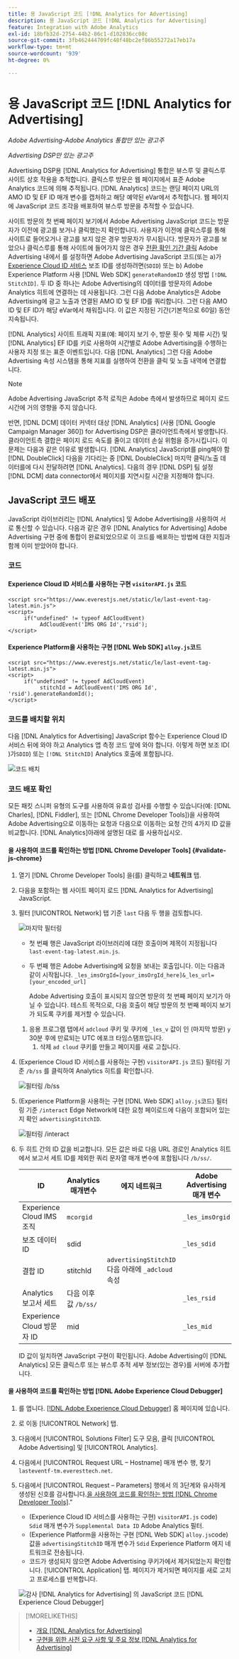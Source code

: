 ```yaml
---
title: 용 JavaScript 코드 [!DNL Analytics for Advertising]
description: 용 JavaScript 코드 [!DNL Analytics for Advertising]
feature: Integration with Adobe Analytics
exl-id: 18bfb32d-2754-44b2-86c1-d102836cc08c
source-git-commit: 3fb462444709fc48f48bc2ef86b55272a17eb17a
workflow-type: tm+mt
source-wordcount: '939'
ht-degree: 0%

---
```


# 용 JavaScript 코드 [!DNL Analytics for Advertising]

*Adobe Advertising-Adobe Analytics 통합만 있는 광고주*

*Advertising DSP만 있는 광고주*

Advertising DSP용 [!DNL Analytics for Advertising] 통합은 뷰스루 및 클릭스루 사이트 상호 작용을 추적합니다. 클릭스루 방문은 웹 페이지에서 표준 Adobe Analytics 코드에 의해 추적됩니다. [!DNL Analytics] 코드는 랜딩 페이지 URL의 AMO ID 및 EF ID 매개 변수를 캡처하고 해당 예약된 eVar에서 추적합니다. 웹 페이지에 JavaScript 코드 조각을 배포하여 뷰스루 방문을 추적할 수 있습니다.

사이트 방문의 첫 번째 페이지 보기에서 Adobe Advertising JavaScript 코드는 방문자가 이전에 광고를 보거나 클릭했는지 확인합니다. 사용자가 이전에 클릭스루를 통해 사이트로 들어오거나 광고를 보지 않은 경우 방문자가 무시됩니다. 방문자가 광고를 보았으나 클릭스루를 통해 사이트에 들어가지 않은 경우 [전환 확인 기간 클릭](/help/integrations/analytics/prerequisites.md#lookback-a4adc) Adobe Advertising 내에서 를 설정하면 Adobe Advertising JavaScript 코드(또는 a)가 [Experience Cloud ID 서비스](https://experienceleague.adobe.com/docs/id-service/using/home.html) 보조 ID를 생성하려면(`SDID`) 또는 b) Adobe Experience Platform 사용 [!DNL Web SDK] `generateRandomID` 생성 방법 `[!DNL StitchID]`. 두 ID 중 하나는 Adobe Advertising의 데이터를 방문자의 Adobe Analytics 히트에 연결하는 데 사용됩니다. 그런 다음 Adobe Analytics은 Adobe Advertising에 광고 노출과 연결된 AMO ID 및 EF ID를 쿼리합니다. 그런 다음 AMO ID 및 EF ID가 해당 eVar에서 채워집니다. 이 값은 지정된 기간(기본적으로 60일) 동안 지속됩니다.

[!DNL Analytics] 사이트 트래픽 지표(예: 페이지 보기 수, 방문 횟수 및 체류 시간) 및 [!DNL Analytics] EF ID를 키로 사용하여 시간별로 Adobe Advertising을 수행하는 사용자 지정 또는 표준 이벤트입니다. 다음 [!DNL Analytics] 그런 다음 Adobe Advertising 속성 시스템을 통해 지표를 실행하여 전환을 클릭 및 노출 내역에 연결합니다.

>[!NOTE]
>
>Adobe Advertising JavaScript 추적 로직은 Adobe 측에서 발생하므로 페이지 로드 시간에 거의 영향을 주지 않습니다.
>
>반면, [!DNL DCM] 데이터 커넥터 대상 [!DNL Analytics] (사용 [!DNL Google Campaign Manager 360]) for Advertising DSP은 클라이언트측에서 발생합니다. 클라이언트측 결합은 페이지 로드 속도를 줄이고 데이터 손실 위험을 증가시킵니다. 이 문제는 다음과 같은 이유로 발생합니다. [!DNL Analytics] JavaScript를 ping해야 함 [!DNL DoubleClick] 다음을 기다리는 중 [!DNL DoubleClick] 마지막 클릭/노출 데이터를에 다시 전달하려면 [!DNL Analytics]. 다음의 경우 [!DNL DSP] 팀 설정 [!DNL DCM] data connector에서 페이지를 지연시킬 시간을 지정해야 합니다.

## JavaScript 코드 배포

JavaScript 라이브러리는 [!DNL Analytics] 및 Adobe Advertising을 사용하여 서로 통신할 수 있습니다. 다음과 같은 경우 [!DNL Analytics for Advertising] Adobe Advertising 구현 중에 통합이 완료되었으므로 이 코드를 배포하는 방법에 대한 지침과 함께 이미 받았어야 합니다.

### 코드

#### Experience Cloud ID 서비스를 사용하는 구현 `visitorAPI.js` 코드

```
<script src="https://www.everestjs.net/static/le/last-event-tag-latest.min.js">
<script>
     if("undefined" != typeof AdCloudEvent) 
          AdCloudEvent('IMS ORG Id','rsid');
</script>
```

#### Experience Platform을 사용하는 구현 [!DNL Web SDK] `alloy.js`코드

```
<script src="https://www.everestjs.net/static/le/last-event-tag-latest.min.js">
<script>
     if("undefined" != typeof AdCloudEvent) 
          stitchId = AdCloudEvent('IMS ORG Id', 'rsid').generateRandomId();
</script>
```

### 코드를 배치할 위치

다음 [!DNL Analytics for Advertising] JavaScript 함수는 Experience Cloud ID 서비스 뒤에 와야 하고 Analytics 앱 측정 코드 앞에 와야 합니다. 이렇게 하면 보조 ID( )가`SDID`) 또는 `[!DNL StitchID]` Analytics 호출에 포함됩니다.

![코드 배치](/help/integrations/assets/a4adc-code-placement.png)

### 코드 배포 확인

모든 패킷 스니퍼 유형의 도구를 사용하여 유효성 검사를 수행할 수 있습니다(예: [!DNL Charles], [!DNL Fiddler], 또는 [!DNL Chrome Developer Tools])을 사용하여 Adobe Advertising으로 이동하는 요청과 다음으로 이동하는 요청 간의 4가지 ID 값을 비교합니다. [!DNL Analytics]아래에 설명된 대로 를 사용하십시오.

#### 을 사용하여 코드를 확인하는 방법 [!DNL Chrome Developer Tools] {#validate-js-chrome}

1. 열기 [!DNL Chrome Developer Tools] 을(를) 클릭하고 **네트워크** 탭.

1. 다음을 포함하는 웹 사이트 페이지 로드 [!DNL Analytics for Advertising] JavaScript.

1. 필터 [!UICONTROL Network] 탭 기준 `last` 다음 두 행을 검토합니다.

   ![마지막 필터링](/help/integrations/assets/a4adc-code-validation-filter-last.png)

   * 첫 번째 행은 JavaScript 라이브러리에 대한 호출이며 제목이 지정됩니다 `last-event-tag-latest.min.js`.
   * 두 번째 행은 Adobe Advertising에 요청을 보내는 호출입니다. 이는 다음과 같이 시작됩니다. `_les_imsOrgId=[your_imsOrgId_here]&_les_url=[your_encoded_url]`

     Adobe Advertising 호출이 표시되지 않으면 방문의 첫 번째 페이지 보기가 아닐 수 있습니다. 테스트 목적으로, 다음 호출이 해당 방문의 첫 번째 페이지 보기가 되도록 쿠키를 제거할 수 있습니다.

   1. 응용 프로그램 탭에서 `adcloud` 쿠키 및 쿠키에 `_les_v` 값이 인 (마지막 방문) `y` 30분 후에 만료되는 UTC 에포크 타임스탬프입니다.
      1. 삭제 `ad cloud` 쿠키를 만들고 페이지를 새로 고칩니다.

1. (Experience Cloud ID 서비스를 사용하는 구현) `visitorAPI.js` 코드) 필터링 기준 `/b/ss` 를 클릭하여 Analytics 히트를 확인합니다.

   ![필터링 `/b/ss`](/help/integrations/assets/a4adc-code-validation-filter-bss.png)

1. (Experience Platform을 사용하는 구현 [!DNL Web SDK] `alloy.js`코드) 필터링 기준 `/interact` Edge Network에 대한 요청 페이로드에 다음이 포함되어 있는지 확인 `advertisingStitchID`.

   ![필터링 `/interact`](/help/integrations/assets/a4adc-code-validation-filter-interact.png)

1. 두 히트 간의 ID 값을 비교합니다. 모든 값은 바로 다음 URL 경로인 Analytics 히트에서 보고서 세트 ID를 제외한 쿼리 문자열 매개 변수에 포함됩니다 `/b/ss/`.

   | ID | Analytics 매개변수 | 에지 네트워크 | Adobe Advertising 매개 변수 |
   | --- | --- | --- | --- |
   | Experience Cloud IMS 조직 | `mcorgid` |  | `_les_imsOrgid` |
   | 보조 데이터 ID | sdid |  | `_les_sdid` |
   | 결합 ID | stitchId | `advertisingStitchID` 다음 아래에 `_adcloud` 속성 |  |
   | Analytics 보고서 세트 | 다음 이후 값 `/b/ss/` | | `_les_rsid` |
   | Experience Cloud 방문자 ID | mid |  | `_les_mid` |

   ID 값이 일치하면 JavaScript 구현이 확인됩니다. Adobe Advertising이 [!DNL Analytics] 모든 클릭스루 또는 뷰스루 추적 세부 정보(있는 경우)를 서버에 추가합니다.

#### 을 사용하여 코드를 확인하는 방법 [!DNL Adobe Experience Cloud Debugger]

1. 를 엽니다. [[!DNL Adobe Experience Cloud Debugger]](https://experienceleague.adobe.com/docs/debugger/using-v2/summary.html) 홈 페이지에 있습니다.
1. 로 이동 [!UICONTROL Network] 탭.
1. 다음에서 [!UICONTROL Solutions Filter] 도구 모음, 클릭 [!UICONTROL Adobe Advertising] 및 [!UICONTROL Analytics].
1. 다음에서 [!UICONTROL Request URL – Hostname] 매개 변수 행, 찾기 `lasteventf-tm.everesttech.net`.
1. 다음에서 [!UICONTROL Request – Parameters] 행에서 의 3단계와 유사하게 생성된 신호를 감사합니다.[을 사용하여 코드를 확인하는 방법 [!DNL Chrome Developer Tools]](#validate-js-chrome).&quot;
   * (Experience Cloud ID 서비스를 사용하는 구현) `visitorAPI.js` code) `Sdid` 매개 변수가 `Supplemental Data ID` Adobe Analytics 필터.
   * (Experience Platform을 사용하는 구현 [!DNL Web SDK] `alloy.js`code) 값을 `advertisingStitchID` 매개 변수가 `Sdid` Experience Platform 에지 네트워크로 전송됩니다.
   * 코드가 생성되지 않으면 Adobe Advertising 쿠키가에서 제거되었는지 확인합니다. [!UICONTROL Application] 탭. 페이지가 제거되면 페이지를 새로 고치고 프로세스를 반복합니다.

   ![감사 [!DNL Analytics for Advertising] 의 JavaScript 코드 [!DNL Experience Cloud Debugger]](/help/integrations/assets/a4adc-js-audit-debugger.png)

>[!MORELIKETHIS]
>
>* [개요 [!DNL Analytics for Advertising]](overview.md)
>* [구현을 위한 사전 요구 사항 및 주요 정보 [!DNL Analytics for Advertising]](prerequisites.md)

